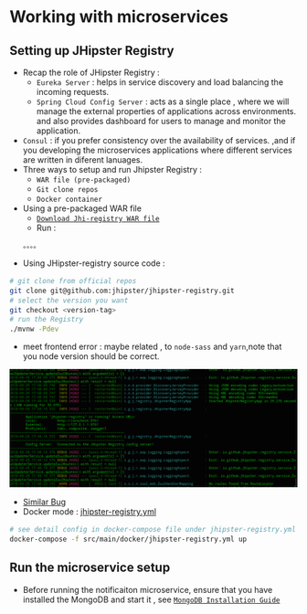#  Working with microservices

## Setting up JHipster Registry
- Recap the role of JHipster Registry :
  - `Eureka Server` : helps in service discovery and load balancing the incoming requests.
  - `Spring Cloud Config Server` : acts as a single place , where we will manage the external properties of applications across environments. and also provides dashboard for users to manage and monitor the application.
- `Consul` : if you prefer consistency over the availability of services. ,and if you developing the microservices applications where different services are written in diferent lanuages.
- Three ways to setup and run Jhipster Registry :
  - `WAR file (pre-packaged)`
  - `Git clone repos`
  - `Docker container`
- Using a pre-packaged WAR file
  - [`Download Jhi-registry WAR file`](https://github.com/jhipster/jhipster-registry/releases)
  - Run :
  ```bash
  。。。。
  ```
- Using JHipster-registry source code :
```bash
# git clone from official repos
git clone git@github.com:jhipster/jhipster-registry.git
# select the version you want
git checkout <version-tag>
# run the Registry
./mvnw -Pdev
```
  - meet frontend error : maybe related , to `node-sass` and `yarn`,note that you node version should be correct. 
  <img src ="img/jhi-registry-frontend-bug.jpg">
  
  - [Similar Bug](https://blog.csdn.net/ztz87/article/details/81734916)
- Docker mode : [jhipster-registry.yml](https://github.com/i-qiqi/jhipster-gateway/blob/master/src/main/docker/jhipster-registry.yml)
```bash
# see detail config in docker-compose file under jhipster-registry.yml
docker-compose -f src/main/docker/jhipster-registry.yml up
```
## Run the microservice setup
- Before running the notificaiton microservice, ensure that you have installed the MongoDB and start it , see [`MongoDB Installation Guide`](NoSql/MongoDB/mongodb-installation.md)
